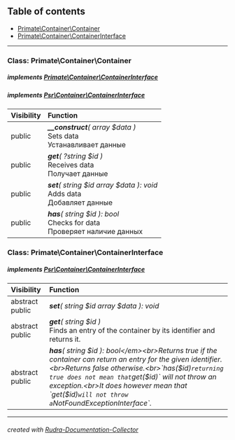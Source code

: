 ## Table of contents
- [Primate\Container\Container](#primate_container_container)
- [Primate\Container\ContainerInterface](#primate_container_containerinterface)
<hr>

<a id="primate_container_container"></a>

### Class: Primate\Container\Container
##### implements [Primate\Container\ContainerInterface](#primate_container_containerinterface)
##### implements [Psr\Container\ContainerInterface](#psr_container_containerinterface)
| Visibility | Function |
|:-----------|:---------|
|public|<em><strong>__construct</strong>( array $data )</em><br>Sets data<br>Устанавливает данные|
|public|<em><strong>get</strong>( ?string $id )</em><br>Receives data<br>Получает данные|
|public|<em><strong>set</strong>( string $id  array $data ): void</em><br>Adds data<br>Добавляет данные|
|public|<em><strong>has</strong>( string $id ): bool</em><br>Checks for data<br>Проверяет наличие данных|


<a id="primate_container_containerinterface"></a>

### Class: Primate\Container\ContainerInterface
##### implements [Psr\Container\ContainerInterface](#psr_container_containerinterface)
| Visibility | Function |
|:-----------|:---------|
|abstract public|<em><strong>set</strong>( string $id  array $data ): void</em><br>|
|abstract public|<em><strong>get</strong>( string $id )</em><br>Finds an entry of the container by its identifier and returns it.|
|abstract public|<em><strong>has</strong>( string $id ): bool</em><br>Returns true if the container can return an entry for the given identifier.<br>Returns false otherwise.<br>`has($id)` returning true does not mean that `get($id)` will not throw an exception.<br>It does however mean that `get($id)` will not throw a `NotFoundExceptionInterface`.|
<hr>

###### created with [Rudra-Documentation-Collector](#https://github.com/Jagepard/Rudra-Documentation-Collector)
